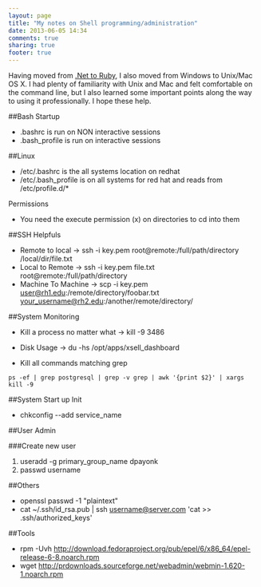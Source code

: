 ```yaml
---
layout: page
title: "My notes on Shell programming/administration"
date: 2013-06-05 14:34
comments: true
sharing: true
footer: true
---
```

Having moved from [.Net to Ruby](/dotnettoruby), I also moved from Windows to Unix/Mac OS X.
I had plenty of familiarity with Unix and Mac and felt comfortable on
the command line, but I also learned some important points along the
way to using it professionally.  I hope these help.

##Bash Startup
+ .bashrc is run on NON interactive sessions
+ .bash_profile is run on interactive sessions

##Linux
+ /etc/.bashrc is the all systems location on redhat
+ /etc/.bash_profile is on all systems for red hat and reads from /etc/profile.d/*

Permissions
+ You need the execute permission (x) on directories to cd into them

##SSH Helpfuls
+ Remote to local -> ssh -i key.pem  root@remote:/full/path/directory /local/dir/file.txt
+ Local to Remote -> ssh -i key.pem file.txt root@remote:/full/path/directory
+ Machine To Machine -> scp -i key.pem  user@rh1.edu:/remote/directory/foobar.txt your_username@rh2.edu:/another/remote/directory/

##System Monitoring
+ Kill a process no matter what -> kill -9 3486
+ Disk Usage -> du -hs /opt/apps/xsell_dashboard

+ Kill all commands matching grep
```
ps -ef | grep postgresql | grep -v grep | awk '{print $2}' | xargs kill -9
```

##System Start up
Init
+ chkconfig --add service_name

##User Admin

###Create new user
1. useradd -g primary_group_name dpayonk
2. passwd username

##Others
+ openssl passwd -1 "plaintext"
+ cat ~/.ssh/id_rsa.pub | ssh username@server.com 'cat >> .ssh/authorized_keys'

##Tools
+ rpm -Uvh http://download.fedoraproject.org/pub/epel/6/x86_64/epel-release-6-8.noarch.rpm
+ wget http://prdownloads.sourceforge.net/webadmin/webmin-1.620-1.noarch.rpm
